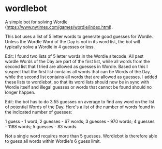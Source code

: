 # wordlebot
A simple bot for solving Wordle (https://www.nytimes.com/games/wordle/index.html).

This bot uses a list of 5 letter words to generate good guesses for Wordle. Unless the Wordle Word of the Day is not in its word list, 
the bot will typically solve a Wordle in 4 guesses or less.

Edit: I found two lists of 5 letter words in the Wordle sitecode. All past wordle Words of the Day are part of the first list, while all words from 
the second list that I tried are allowed as guesses in Wordle. Based on this I suspect that the first list contains all words that can be Words of the Day, 
while the second list contains all words that are allowed as guesses. I added these lists to wordlebot, so that its word lists should now be in sync with Wordle itself and illegal guesses or words that cannot be found should no longer happen.

Edit: the bot has to do 3.55 guesses on average to find any word on the list of potential Words of the Day. Here's a list of the number of words found in the indicated number of guesses:

1 guess - 1 word; 2 guesses - 67 words; 3 guesses - 970 words; 4 guesses - 1188 words; 5 guesses - 83 words

Not a single word requires more than 5 guesses. Wordlebot is therefore able to guess all words within Wordle's 6 guess limit.
